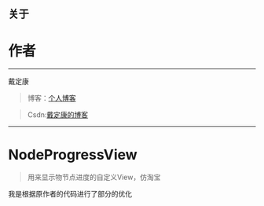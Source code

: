 
## 关于 ##

# 作者 #
---

戴定康

>博客：[个人博客](http://daidingkang.cc/ "个人博客")

>Csdn:[戴定康的博客](http://blog.csdn.net/ddk837239693)

---

# NodeProgressView #




>用来显示物节点进度的自定义View，仿淘宝

我是根据原作者的代码进行了部分的优化
